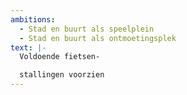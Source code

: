 ```yaml
---
ambitions:
  - Stad en buurt als speelplein
  - Stad en buurt als ontmoetingsplek
text: |-
  Voldoende fietsen-

  stallingen voorzien
---
```

